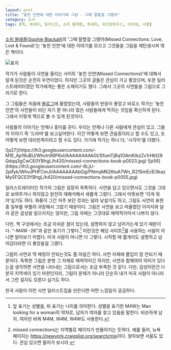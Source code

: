 ```yaml
---
layout: post
title: "놓친 인연에 대한 이야기와 그림 - 그때 말할걸 그랬어"
category: 도서
tags: [책, 에세이, 일러스트, 소피 블래콜, 최세희, 위즈덤하우스, 아르테, 서평]
---
```


[소피 블래콜(Sophie Blackall)](http://www.sophieblackall.com/)의
'그때 말할걸 그랬어(Missed Connections: Love, Lost & Found)'는
'놓친 인연'에 대한 이야기를 모으고
그것들을 그림을 재탄생시켜 엮은 책이다.

![표지](https://lh3.googleusercontent.com/-n41F8g57PRw/Whu7O3Q80jI/AAAAAAAAbFA/EgeZ15fUyIgreuhPOGuWGwTqD3zn51jpgCE0YBhgL/s480/missed-connections-book.jpg)

작가가 사람들이 사연을 올리는 사이트 '놓친 인연(Missed Connections)'에 대해서 알게 된것은 순전히 우연이었다.
하지만 그곳의 글들은 관심이 가고 좋았으며,
또한 일러스트레이터였던 작가에게는 좋은 소재이기도 했다.
그래서 그곳의 사연들을 그림으로 그리기로 한다.

그 그림들은 처음에 [블로그](http://missedconnectionsny.blogspot.kr/)에 올렸었는데,
사람들의 반응이 좋았고
비로소 작가는 '놓친 인연'의 사연들이
비단 자기 뿐 아니라 많은 사람들에게 먹히는 것임을 확신하게 된다.
그래서 이렇게 책으로 볼 수 있게 된것이다.

사람들의 이야기는 언제나 흥미를 끈다.
우리는 언제나 다른 사람에게 관심이 있고,
그들의 이야기 즉 '드라마'를 보고싶어한다.
이건 어떻게 보면 관음증이라고 할 수도 있고,
또 어떻게 보면 대리만족이라고 할 수도 있다.
거기에 작가는 하나 더, '시각미'를 더했다.

<p class="center" markdown="1">
![p27](https://lh3.googleusercontent.com/-M1E_Ap19uBU/WhvIn96P6xI/AAAAAAAAbGI/SfumTjBq1OAmKlkzZx1rHkt28Qdqq3gCwCE0YBhgL/h420/missed-connections-book-p0023.jpg)
![p59](https://lh3.googleusercontent.com/-8LjU-2plfyk/WhvJPHFCmJI/AAAAAAAAbGg/PNmqM626tuA7Wn_R21SmEcEi3kazMySFQCE0YBhgL/h420/missed-connections-book-p0055.jpg)
</p>

일러스트레이터인 작가의 그림은 굉장히 독특하다.
사연을 담고 있으면서도 그것을 그대로 보여주거나 하지않고
완전히 재해석해서 새롭게 그렸다.
그래서 어뜻보면 '이게 뭐야'싶기도 하다.
화풍이 그간 자주 보던 것과는 달라 낯설기도 하고,
그림도 사연의 표현 중 일부를 부풀려 과장해서 그렸기 때문이다.
그림은 사연을 보고 떠올렸던 이미지와 달라
같은 감성을 일으키지는 않지만,
그림 자체는 그것대로 매력적이어서 나쁘지 않다.

다만, 책 구성에서는 조금 아쉬운 점이 있는데,
설명하지 않고 넘어가는게 있기 때문이다.
"-M4W -26"과 같은 표기가 그렇다.[^1]
이런것은 해당 사이트[^2]를 사용하는 사람이 아니면 알아보기 어렵다.
미국 사람이 아니면 더 그렇다.
시작할 때 짧게라도 설명하고 넘어갔더라면 더 좋았을걸 그랬다.

[^1]: 앞 표기는 성별을, 뒤 표기는 나이를 의미한다. 성별을 표기한 M4W는 Man looking for a woman의 약자로, 남자가 여자를 찾고 있음을 말한다. 비슷하게 남자, 여자만 바꿔 M4M, W4M, W4W도 사용한다.

[^2]: missed connections는 지역별로 페이지가 만들어지는 듯하다. 예를 들어, 뉴욕 페이지는 <https://newyork.craigslist.org/search/mis>이다. 찾아보면 서울도 있다. 관심 있으면 들어가 보시라.

그림이 사연과 딱 매칭이 안되는것도 좀 아쉽긴 하다.
사연 자체에 몰입이 잘 안되기 때문이다.
독특한 그림은 분명 그 자체로 매력적이긴 하지만,
사연과 함께여야 의미가 있다는걸 생각하면
사연을 나타내는 그림으로서는 조금 부족한 것 같다.
다만, 감성이란건 다분히 지역색이 있기 마련인지라,
그림이 문제가 아니라 단순히 내가 미국 사람이 아니라서 그런 걸지도 모른다 싶기도 하다.

한국 사람이 이런 사연 일러스트집을 만든다면 어떤 느낌일지 궁금하다.
